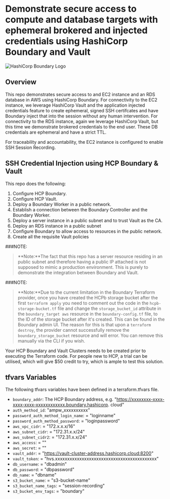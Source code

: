 # Demonstrate secure access to compute and database targets with ephemeral brokered and injected credentials using HashiCorp Boundary and Vault

![HashiCorp Boundary Logo](https://www.hashicorp.com/_next/static/media/colorwhite.997fcaf9.svg)

## Overview

This repo demonstrates secure access to and EC2 instance and an RDS database in AWS using HashiCorp Boundary. For connectivity to the EC2 instance, we leverage HashiCorp Vault and the application injected credentials feature to create ephemeral, signed SSH certifcates and have Boundary inject that into the session without any human intervention. For connectivity to the RDS instance, again we leverage HashiCorp Vault, but this time we demonstrate brokered credentials to the end user. These DB credentials are ephemeral and have a strict TTL.

For traceability and accountability, the EC2 instance is configured to enable SSH Session Recording.

## SSH Credential Injection using HCP Boundary & Vault

This repo does the following:

1. Configure HCP Boundary.
2. Configure HCP Vault.
3. Deploy a Boundary Worker in a public network.
4. Establish a connection between the Boundary Controller and the Boundary Worker.
5. Deploy a server instance in a public subnet and to trust Vault as the CA.
6. Deploy an RDS instance in a public subnet
7. Configure Boundary to allow access to resources in the public network.
8. Create all the requisite Vault policies

###NOTE: 
> **Note:**The fact that this repo has a server resource residing in an public subnet and therefore having a public IP attached is not supposed to mimic a production environment. This is purely to demonstrate the integration between Boundary and Vault.

###NOTE:
> **Note:**Due to the current limitation in the Boundary Terraform provider, once you have created the HCPb storage bucket after the first `terraform apply` you need to comment out the code in the `hcpb-storage-bucket.tf` file and change the `storage_bucket_id` attribute in the `boundary_target aws` resource in the `boundary-config.tf` file, to the ID of the storage bucket after it's created. This can be found in the Boundary admin UI. The reason for this is that upon a `terraform destroy`, the provider cannot successfully remove the `boundary_storage_bucket` resource and will error. You can remove this manually via the CLI if you wish.

Your HCP Boundary and Vault Clusters needs to be created prior to executing the Terraform code. For people new to HCP, a trial can be utilised, which will give $50 credit to try, which is ample to test this solution.

## tfvars Variables

The following tfvars variables have been defined in a terraform.tfvars file.

- `boundary_addr`: The HCP Boundary address, e.g. "https://xxxxxxxx-xxxx-xxxx-xxxx-xxxxxxxxxxxx.boundary.hashicorp.
cloud"
- `auth_method_id`: "ampw_xxxxxxxxxx"                            
- `password_auth_method_login_name`: = "loginname"
- `password_auth_method_password`:   = "loginpassword"
- `aws_vpc_cidr`:                    = "172.x.x.x/16"
- `aws_subnet_cidr`:                 = "172.31.x.x/24"
- `aws_subnet_cidr2`:                = "172.31.x.x/24"
- `aws_access`:                      = ""
- `aws_secret`:                      = ""
- `vault_addr`:                      = "https://vault-cluster-address.hashicorp.cloud:8200"
- `vault_token`:                     = "hvs.xxxxxxxxxxxxxxxxxxxxxxxxxxxxxxxxxxxxxxxxxx"
- `db_username`:                     = "dbadmin"
- `db_password`:                     = "dbpassword"
- `db_name`:                         = "dbname"
- `s3_bucket_name`:                  = "s3-bucket-name"
- `s3_bucket_name_tags`:             = "session-recording"
- `s3_bucket_env_tags`:              = "boundary"